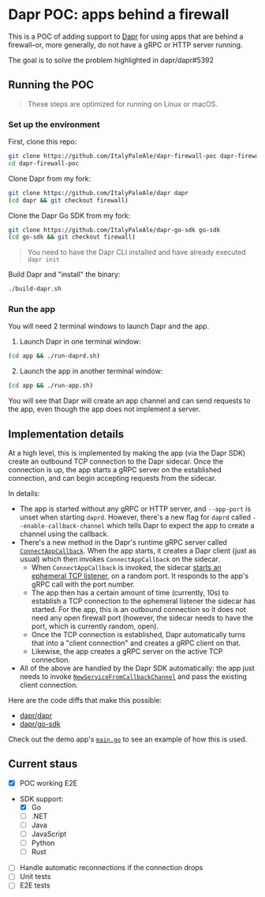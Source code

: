 # Dapr POC: apps behind a firewall

This is a POC of adding support to [Dapr](https://dapr.io) for using apps that are behind a firewall–or, more generally, do not have a gRPC or HTTP server running.

The goal is to solve the problem highlighted in dapr/dapr#5392

## Running the POC

> These steps are optimized for running on Linux or macOS.

### Set up the environment

First, clone this repo:

```sh
git clone https://github.com/ItalyPaleAle/dapr-firewall-poc dapr-firewall-poc
cd dapr-firewall-poc
```

Clone Dapr from my fork:

```sh
git clone https://github.com/ItalyPaleAle/dapr dapr
(cd dapr && git checkout firewall)
```

Clone the Dapr Go SDK from my fork:

```sh
git clone https://github.com/ItalyPaleAle/dapr-go-sdk go-sdk
(cd go-sdk && git checkout firewall)
```

> You need to have the Dapr CLI installed and have already executed `dapr init`

Build Dapr and "install" the binary:

```sh
./build-dapr.sh
```

### Run the app

You will need 2 terminal windows to launch Dapr and the app.

1. Launch Dapr in one terminal window:  
  
  ```sh
  (cd app && ./run-daprd.sh)
  ```

2. Launch the app in another terminal window:  
  
  ```sh
  (cd app && ./run-app.sh)
  ```

You will see that Dapr will create an app channel and can send requests to the app, even though the app does not implement a server.

## Implementation details

At a high level, this is implemented by making the app (via the Dapr SDK) create an outbound TCP connection to the Dapr sidecar. Once the connection is up, the app starts a gRPC server on the established connection, and can begin accepting requests from the sidecar.

In details:

- The app is started without any gRPC or HTTP server, and `--app-port` is unset when starting `daprd`. However, there's a new flag for `daprd` called `--enable-callback-channel` which tells Dapr to expect the app to create a channel using the callback.
- There's a new method in the Dapr's runtime gRPC server called [`ConnectAppCallback`](https://github.com/ItalyPaleAle/dapr/blob/45a04142f826ce70d7bb290726da7e7be3cd4ec3/dapr/proto/runtime/v1/dapr.proto#L124). When the app starts, it creates a Dapr client (just as usual) which then invokes `ConnectAppCallback` on the sidecar.
  - When `ConnectAppCallback` is invoked, the sidecar [starts an ephemeral TCP listener](https://github.com/ItalyPaleAle/dapr/blob/45a04142f826ce70d7bb290726da7e7be3cd4ec3/pkg/grpc/api_connectappcallback.go#L31-L107), on a random port. It responds to the app's gRPC call with the port number.
  - The app then has a certain amount of time (currently, 10s) to establish a TCP connection to the ephemeral listener the sidecar has started. For the app, this is an outbound connection so it does not need any open firewall port (however, the sidecar needs to have the port, which is currently random, open).
  - Once the TCP connection is established, Dapr automatically turns that into a "client connection" and creates a gRPC client on that.
  - Likewise, the app creates a gRPC server on the active TCP connection.
- All of the above are handled by the Dapr SDK automatically: the app just needs to invoke [`NewServiceFromCallbackChannel`](https://github.com/ItalyPaleAle/dapr-go-sdk/blob/e1ede39920d59860e183d9412796e5971183b0f1/service/grpc/service.go#L59-L87) and pass the existing client connection.

Here are the code diffs that make this possible:

- [dapr/dapr](https://github.com/ItalyPaleAle/dapr/compare/master...firewall)
- [dapr/go-sdk](https://github.com/ItalyPaleAle/dapr-go-sdk/compare/dep-upgrade...firewall)

Check out the demo app's [`main.go`](https://github.com/ItalyPaleAle/dapr-firewall-poc/blob/main/app/main.go) to see an example of how this is used.

## Current staus

- [X] POC working E2E
- SDK support:
  - [X] Go
  - [ ] .NET
  - [ ] Java
  - [ ] JavaScript
  - [ ] Python
  - [ ] Rust
- [ ] Handle automatic reconnections if the connection drops
- [ ] Unit tests
- [ ] E2E tests
